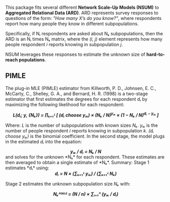 This package fits several different **Network Scale-Up Models (NSUM)** to **Aggregated Relational Data (ARD)**. ARD represents survey responses to questions of the form: *"How many X’s do you know?"*, where respondents report how many people they know in different subpopulations.

Specifically, if Nᵢ respondents are asked about Nₖ subpopulations, then the ARD is an Nᵢ times Nₖ matrix, where the *(i, j)* element represents how many people respondent *i* reports knowing in subpopulation *j*.

NSUM leverages these responses to estimate the unknown size of **hard-to-reach populations**.

## PIMLE

The plug-in MLE (PIMLE) estimator from Killworth, P. D., Johnsen, E. C., McCarty, C., Shelley, G. A., and Bernard, H. R. (1998) 
is a two-stage estimator that first estimates the degrees for each respondent dᵢ by maximizing the following likelihood for each respondent:
<div align="center">
 <i><strong>L(dᵢ; y, {Nₖ}) = ∏ₖ₌₁ᴸ [ (dᵢ choose yᵢₖ) × (Nₖ / N)<sup>yᵢₖ</sup> × (1 − Nₖ / N)<sup>dᵢ − yᵢₖ</sup> ]</strong></i>
</div>

Where: *L* is the number of 
subpopulations with known sizes *Nₖ*. *yᵢₖ* is the number of people respondent *i* reports knowing in subpopulation *k*. *(dᵢ choose yᵢₖ)* is the binomial coefficient. 
In the second stage, the model plugs in the estimated *dᵢ* into the equation: 
<div align="center">
<i><strong>yᵢₖ / dᵢ = Nₖ / N </strong></i>
</div>
and solves for the unknown *Nₖ* for each respondent. 
These estimates are then averaged to obtain a single estimate of *Nₖ*. Summary: Stage 1 estimates *dᵢ* using: 

<div align="center"><i><strong>dᵢ = N × (∑ₖ₌₁ᴸ yᵢₖ) / (∑ₖ₌₁ᴸ Nₖ)</strong></i>
</div>

 Stage 2 estimates 
the unknown subpopulation size *Nₖ* with:

<div align="center"><i><strong> Nₖᴾᴵᴹᴸᴱ = (N / n) × ∑ᵢ₌₁ⁿ (yᵢₖ / dᵢ)</strong></i>
</div>
